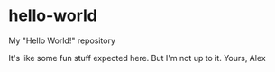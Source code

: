 # hello-world
My "Hello World!" repository

It's like some fun stuff expected here.
But I'm not up to it.
Yours,
Alex
